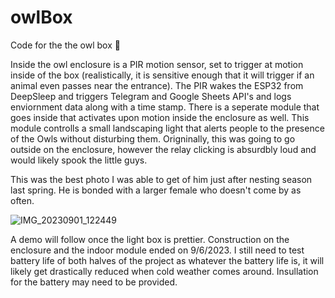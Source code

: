 # owlBox
Code for the the owl box 🐧 

Inside the owl enclosure is a PIR motion sensor, set to trigger at motion inside of the box (realistically, it is sensitive enough that it will trigger if an animal even passes near the entrance). The PIR wakes the ESP32 from DeepSleep and triggers Telegram and Google Sheets API's and logs enviornment data along with a time stamp. There is a seperate module that goes inside that activates upon motion inside the enclosure as well. This module controlls a small landscaping light that alerts people to the presence of the Owls without disturbing them. Origninally, this was going to go outside on the enclosure, however the relay clicking is absurdbly loud and would likely spook the little guys. 

This was the best photo I was able to get of him just after nesting season last spring. He is bonded with a larger female who doesn't come by as often. 

![IMG_20230901_122449](https://github.com/michaelLukasik/owlBox/assets/138163589/30053887-dec5-45c2-8240-092e2bcee013)


A demo will follow once the light box is prettier. Construction on the enclosure and the indoor module ended on 9/6/2023. I still need to test battery life of both halves of the project as whatever the battery life is, it will likely get drastically reduced when cold weather comes around. Insullation for the battery may need to be provided. 


